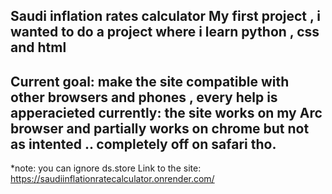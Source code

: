 Saudi inflation rates calculator
My first project , i wanted to do a project where i learn python , css and html 
--
Current goal: make the site compatible with other browsers and phones , every help is apperacieted 
currently: the site works on my Arc browser and partially works on chrome but not as intented .. completely off on safari tho.
--
*note: you can ignore ds.store
Link to the site: https://saudiinflationratecalculator.onrender.com/
